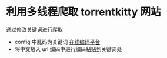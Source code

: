 # 利用多线程爬取 torrentkitty 网站

通过修改关键词进行爬取
* config 中乱码为关键词 [在线编码平台](https://www.bejson.com/enc/urlencode/)
* 将中文放入 url 编码中进行编码粘贴到关键词处
